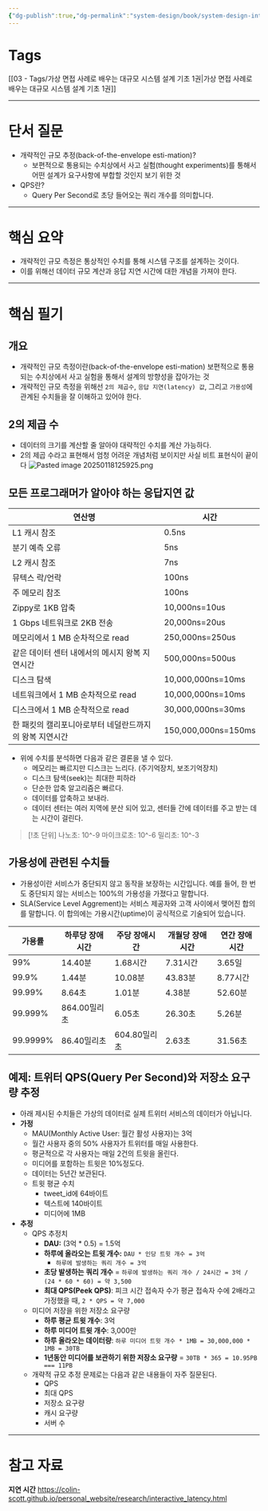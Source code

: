 ```yaml
---
{"dg-publish":true,"dg-permalink":"system-design/book/system-design-interview-1/chapter02","permalink":"/system-design/book/system-design-interview-1/chapter02/","dgPassFrontmatter":true}
---
```


# Tags
[[03 - Tags/가상 면접 사례로 배우는 대규모 시스템 설계 기초 1권\|가상 면접 사례로 배우는 대규모 시스템 설계 기초 1권]]

---
# 단서 질문
- 개략적인 규모 추정(back-of-the-envelope esti-mation)? 
	- 보편적으로 통용되는 수치상에서 사고 실험(thought experiments)를 통해서 어떤 설계가 요구사항에 부합할 것인지 보기 위한 것
- QPS란?
	- Query Per Second로 초당 들어오는 쿼리 개수를 의미합니다.
---
# 핵심 요약
- 개략적인 규모 측정은 통상적인 수치를 통해 시스템 구조를 설계하는 것이다.
- 이를 위해선 데이터 규모 계산과 응답 지연 시간에 대한 개념을 가져야 한다.
---
# 핵심 필기
## 개요
- 개략적인 규모 측정이란(back-of-the-envelope esti-mation) 보편적으로 통용되는 수치상에서 사고 실험을 통해서 설계의 방향성을 잡아가는 것
- 개략적인 규모 측정을 위해선 `2의 제곱수`, `응답 지연(latency) 값`, 그리고 `가용성`에 관계된 수치들을 잘 이해하고 있어야 한다.
## 2의 제곱 수
- 데이터의 크기를 계산할 줄 알아야 대략적인 수치를 계산 가능하다.
- 2의 제곱 수라고 표현해서 엄청 어려운 개념처럼 보이지만 사실 비트 표현식이 끝이다
 ![Pasted image 20250118125925.png](/img/user/image/Pasted%20image%2020250118125925.png)
## 모든 프로그래머가 알아야 하는 응답지연 값
| 연산명                            | 시간                  |
| ------------------------------ | ------------------- |
| L1 캐시 참조                       | 0.5ns               |
| 분기 예측 오류                       | 5ns                 |
| L2 캐시 참조                       | 7ns                 |
| 뮤텍스 락/언락                       | 100ns               |
| 주 메모리 참조                       | 100ns               |
| Zippy로 1KB 압축                  | 10,000ns=10us       |
| 1 Gbps 네트워크로 2KB 전송            | 20,000ns=20us       |
| 메모리에서 1 MB 순차적으로 read          | 250,000ns=250us     |
| 같은 데이터 센터 내에서의 메시지 왕복 지연시간     | 500,000ns=500us     |
| 디스크 탐색                         | 10,000,000ns=10ms   |
| 네트워크에서 1 MB 순차적으로 read         | 10,000,000ns=10ms   |
| 디스크에서 1 MB 순착적으로 read          | 30,000,000ns=30ms   |
| 한 패킷의 캘리포니아로부터 네덜란드까지의 왕복 지연시간 | 150,000,000ns=150ms |
- 위에 수치를 분석하면 다음과 같은 결론을 낼 수 있다.
	- 메모리는 빠르지만 디스크는 느리다. (주기억장치, 보조기억장치)
	- 디스크 탐색(seek)는 최대한 피하라
	- 단순한 압축 알고리즘은 빠르다.
	- 데이터를 압축하고 보내라.
	- 데이터 센터는 여러 지역에 분산 되어 있고, 센터들 간에 데이터를 주고 받는 데는 시간이 걸린다.

> [!초 단위]
> 나노초: 10^-9
마이크로초: 10^-6
밀리초: 10^-3
## 가용성에 관련된 수치들
- 가용성이란 서비스가 중단되지 않고 동작을 보장하는 시간입니다. 예를 들어, 한 번도 중단되지 않는 서비스는 100%의 가용성을 가졌다고 말합니다.
- SLA(Service Level Aggrement)는 서비스 제공자와 고객 사이에서 맺어진 합의를 말합니다. 이 합의에는 가용시간(uptime)이 공식적으로 기술되어 있습니다.

| 가용률      | 하루당 장애시간  | 주당 장애시간   | 개월당 장애시간 | 연간 장애시간 |
| -------- | --------- | --------- | -------- | ------- |
| 99%      | 14.40분    | 1.68시간    | 7.31시간   | 3.65일   |
| 99.9%    | 1.44분     | 10.08분    | 43.83분   | 8.77시간  |
| 99.99%   | 8.64초     | 1.01분     | 4.38분    | 52.60분  |
| 99.999%  | 864.00밀리초 | 6.05초     | 26.30초   | 5.26분   |
| 99.9999% | 86.40밀리초  | 604.80밀리초 | 2.63초    | 31.56초  |
## 예제: 트위터 QPS(Query Per Second)와 저장소 요구량 추정
- 아래 제시된 수치들은 가상의 데이터로 실제 트위터 서비스의 데이터가 아닙니다.
- **가정**
	- MAU(Monthly Active User: 월간 활성 사용자)는 3억
	- 월간 사용자 중의 50% 사용자가 트위터를 매일 사용한다.
	- 평균적으로 각 사용자는 매일 2건의 트윗을 올린다.
	- 미디어를 포함하는 트윗은 10%정도다.
	- 데이터는 5년간 보관된다.
	- 트윗 평균 수치
		- tweet_id에 64바이트
		- 텍스트에 140바이트
		- 미디어에 1MB
- **추정**
	- QPS 추정치
		- **DAU:** (3억 * 0.5) = 1.5억
		- **하루에 올라오는 트윗 개수:** `DAU * 인당 트윗 개수 = 3억`
			- `하루에 발생하는 쿼리 개수 = 3억`
		- **초당 발생하는 쿼리 개수** = `하루에 발생하는 쿼리 개수 / 24시간 = 3억 / (24 * 60 * 60) = 약 3,500`
		- **최대 QPS(Peek QPS)**: 피크 시간 접속자 수가 평균 접속자 수에 2배라고 가정했을 때, `2 * QPS = 약 7,000`
	- 미디어 저장을 위한 저장소 요구량
		- **하루 평균 트윗 개수**: 3억
		- **하루 미디어 트윗 개수**: 3,000만
		- **하루 올라오는 데이터량**: `하루 미디어 트윗 개수 * 1MB = 30,000,000 * 1MB = 30TB`
		- **1년동안 미디어를 보관하기 위한 저장소 요구량** = `30TB * 365 = 10.95PB === 11PB`
	- 개략적 규모 추정 문제로는 다음과 같은 내용들이 자주 질문된다.
		- QPS
		- 최대 QPS
		- 저장소 요구량
		- 캐시 요구량
		- 서버 수

---
# 참고 자료
**지연 시간**
https://colin-scott.github.io/personal_website/research/interactive_latency.html





